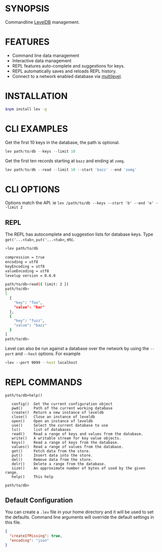 # SYNOPSIS
Commandline [LevelDB][0] management.

# FEATURES
- Command line data management
- Interactive data management
- REPL features auto-complete and suggestions for keys.
- REPL automatically saves and reloads REPL history.
- Connect to a network enabled database via [multilevel][1].

# INSTALLATION
```bash
$npm install lev -g
```

# CLI EXAMPLES
Get the first 10 keys in the database, the path is optional.
```js
lev path/to/db --keys --limit 10
```

Get the first ten records starting at `bazz` and ending at `zomg`.
```js
lev path/to/db --read --limit 10 --start 'bazz' --end 'zomg'
```

# CLI OPTIONS
Options match the API. ie `lev /path/to/db --keys --start 'b' --end 'e' --limit 2`

## REPL
The REPL has autocomplete and suggestion lists for database keys. Type 
`get('...<tab>`, `put('...<tab>`, etc.

```bash
>lev path/to/db

compression = true
encoding = utf8
keyEncoding = utf8
valueEncoding = utf8
levelup version = 0.6.0

path/to/db>read({ limit: 2 })
path/to/db>
[
  {
    "key": "foo",
    "value": "bar"
  },
  {
    "key": "fuzz",
    "value": "bazz"
  }
]
path/to/db>
```

Level can also be run against a database over the network by using the `--port`
and `--host` options. For example

```bash
>lev --port 9099 --host localhost
```

# REPL COMMANDS
```
path/to/db>help()

   config()  Get the current configuration object
   pwd()     Path of the current working database
   create()  Return a new instance of leveldb
   close()   Close an instance of leveldb
   open()    Open an instance of leveldb
   use()     Select the current database to use
   ls()      list of databases
   read()    Read a range of keys and values from the database.
   write()   A writable stream for key value objects.
   keys()    Read a range of keys from the database.
   values()  Read a range of values from the database.
   get()     Fetch data from the store.
   put()     Insert data into the store.
   del()     Remove data from the store.
   delr()    Delete a range from the database.
   size()    An approximate number of bytes of used by the given range.
   help()    This help

path/to/db>
```

## Default Configuration
You can create a `.lev` file in your home directory and it will be used to set 
the defaults. Command line arguments will override the default settings in this 
file.

```json
{
  "createIfMissing": true,
  "encoding": "json"
}

```

[0]:https://github.com/rvagg/node-levelup
[1]:https://github.com/juliangruber/multilevel
